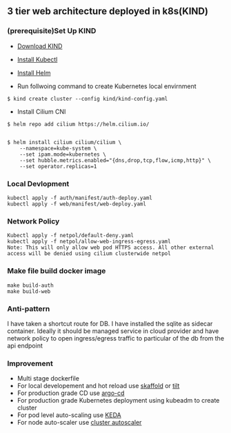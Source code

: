 ## 3 tier web architecture deployed in k8s(KIND)

### (prerequisite)Set Up KIND
* [Download KIND](https://github.com/kubernetes-sigs/kind/releases/download/v0.10.0/kind-linux-amd64)

* [Install Kubectl](https://github.com/kubernetes-sigs/kind/releases/download/v0.10.0/kind-linux-amd64)

* [Install Helm](https://raw.githubusercontent.com/helm/helm/master/scripts/get-helm-3)

* Run follwoing command to create Kubernetes local envirnment 
```
$ kind create cluster --config kind/kind-config.yaml
```
* Install Cilium CNI
```
$ helm repo add cilium https://helm.cilium.io/


$ helm install cilium cilium/cilium \
    --namespace=kube-system \
    --set ipam.mode=kubernetes \
    --set hubble.metrics.enabled="{dns,drop,tcp,flow,icmp,http}" \
    --set operator.replicas=1
```
### Local Devlopment 
```
kubectl apply -f auth/manifest/auth-deploy.yaml
kubectl apply -f web/manifest/web-deploy.yaml
```
### Network Policy
```
Kubectl apply -f netpol/default-deny.yaml 
kubectl apply -f netpol/allow-web-ingress-egress.yaml
Note: This will only allow web pod HTTPS access. All other external access will be denied using cilium clusterwide netpol
```
### Make file build docker image
```
make build-auth
make build-web
```
### Anti-pattern
I have taken a shortcut route for DB. I have installed the sqlite as sidecar container. Ideally it should be managed service in cloud provider and have network policy to open ingress/egress traffic to particular of the db from the api endpoint

### Improvement
* Multi stage dockerfile
* For local developement and hot reload use [skaffold](https://github.com/GoogleContainerTools/skaffold) or [tilt](https://github.com/tilt-dev/tilt)
* For production grade CD use [argo-cd](https://github.com/argoproj/argo-cd)
* For production grade Kubernetes deployment using kubeadm to create cluster
* For pod level auto-scaling use [KEDA](https://github.com/kedacore/keda)
* For node auto-scaler use [cluster autoscaler](https://github.com/kubernetes/autoscaler)




